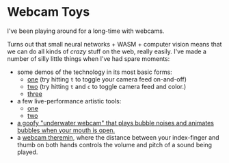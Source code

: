 # Webcam Toys

I've been playing around for a long-time with webcams.

Turns out that small neural networks + WASM + computer vision means that we can do all kinds of *crazy* stuff on the web, really easily. I've made a number of silly little things when I've had spare moments:

- some demos of the technology in its most basic forms:
    - [one](demo1/) (try hitting `t` to toggle your camera feed on-and-off)
    - [two](demo2/) (try hitting `t` and `c` to toggle camera feed and color.)
    - [three](demo3/)
- a few live-performance artistic tools:
    - [one](hand-brush/)
    - [two](triangle-zone/)
- [a goofy "underwater webcam" that plays bubble noises and animates bubbles when your mouth is open.](bubble-face)
- a [webcam theremin](webcam-theremin/), where the distance between your index-finger and thumb on both hands controls the volume and pitch of a sound being played.

<!--<div class="gallery-grid">-->
<!--  <a href="webcam-theremin/">-->
<!--    <img src="assets/webcam-theremin.png" alt="Image 1">-->
<!--    <div class="caption">webcam-theremin</div>-->
<!--  </a>-->
<!--  <a href="hand-brush/">-->
<!--    <img src="assets/hand-brush.png" alt="Image 1">-->
<!--    <div style="margin-top: 5px;">hand-brush</div>-->
<!--    <div class="caption">hand-brush</div>-->
<!--  </a>-->
<!--  <a href="triangle-zone/">-->
<!--    <img src="assets/triangle-zone.png" alt="Image 2">-->
<!--    <div class="caption">triangle-zone</div>-->
<!--  </a>-->
<!--  <a href="bubble-face/">-->
<!--    <img src="assets/bubble-face.png" alt="Image 3">-->
<!--    <div class="caption">bubble-face</div>-->
<!--  </a>-->
<!--</div>-->
